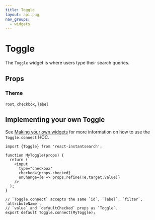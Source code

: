 ```yaml
---
title: Toggle
layout: api.pug
nav_groups:
  - widgets
---
```


# Toggle

The `Toggle` widget is where users type their search queries.

## Props

<!-- props default ./index.js -->

### Theme

`root`, `checkbox`, `label`

## Implementing your own Toggle

See [Making your own widgets](../Customization.md) for more information on how to use the `Toggle.connect` HOC.

```
import {Toggle} from 'react-instantsearch';

function MyToggle(props) {
  return (
    <input
      type="checkbox"
      checked={props.checked}
      onChange={e => props.refine(!e.target.value)}
    />
  );
}

// `Toggle.connect` accepts the same `id`, `label`, `filter`, `attributeName`,
// `value` and `defaultChecked` props as `Toggle`.
export default Toggle.connect(MyToggle);
```
